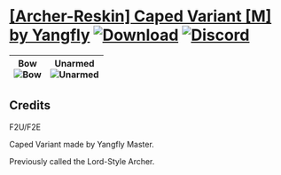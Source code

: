 # [\[Archer-Reskin\] Caped Variant \[M\] by Yangfly](https://github.com/Klokinator/FE-Repo/tree/main/Battle%20Animations/Infantry%20-%20(Bow)%20Archers%20and%20Hunters/%5BArcher-Reskin%5D%20Caped%20Variant%20%5BM%5D%20by%20Yangfly) [![Download](https://img.shields.io/badge/Download--red?style=social&logo=github)](https://minhaskamal.github.io/DownGit/#/home?url=https://github.com/Klokinator/FE-Repo/tree/main/Battle%20Animations/Infantry%20-%20(Bow)%20Archers%20and%20Hunters/%5BArcher-Reskin%5D%20Caped%20Variant%20%5BM%5D%20by%20Yangfly) [![Discord](https://img.shields.io/badge/Discord--blue?style=social&logo=discord)](https://discord.gg/C7VNGnyTPA)

| <b>Bow</b><br/><img alt="Bow" src="https://raw.githubusercontent.com/Klokinator/FE-Repo/main/Battle%20Animations/Infantry%20-%20(Bow)%20Archers%20and%20Hunters/%5BArcher-Reskin%5D%20Caped%20Variant%20%5BM%5D%20by%20Yangfly/5.%20Bow/Bow.gif"/> | <b>Unarmed</b><br/><img alt="Unarmed" src="https://raw.githubusercontent.com/Klokinator/FE-Repo/main/Battle%20Animations/Infantry%20-%20(Bow)%20Archers%20and%20Hunters/%5BArcher-Reskin%5D%20Caped%20Variant%20%5BM%5D%20by%20Yangfly/8.%20Unarmed/Unarmed.gif"/> |
| :---: | :---: |

## Credits

F2U/F2E

Caped Variant made by Yangfly Master.

Previously called the Lord-Style Archer.

